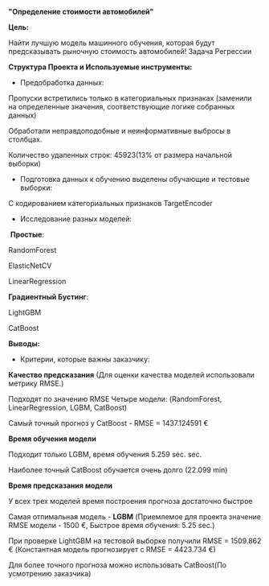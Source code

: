 **"Определение стоимости автомобилей"**

**Цель:** 

Найти лучшую модель машинного обучения, которая будут предсказывать рыночную стоимость автомобилей! Задача Регрессии

**Структура Проекта и Используемые инструменты:**
- Предобработка данных:

Пропуски встретились только в категориальных признаках (заменили на определенные значения, соответствующие логике собранных данных)

Обработали неправдоподобные и неинформативные выбросы в столбцах.

Количество удаленных строк: 45923(13% от размера начальной выборки)

- Подготовка данных к обучению выделены обучающие и тестовые выборки:

С кодированием категориальных признаков TargetEncoder

- Исследование разных моделей:

 **Простые**:
 
RandomForest

ElasticNetCV

LinearRegression

**Градиентный Бустинг**:

LightGBM

CatBoost

**Выводы:**

- Критерии, которые важны заказчику:

**Качество предсказания** (Для оценки качества моделей использовали метрику RMSE.)

Подходят по значению RMSE Четыре модели: (RandomForest, LinearRegression, LGBM, CatBoost)

Самый точный прогноз у CatBoost - RMSE = 1437.124591 €

**Время обучения модели**

Подходит только LGBM, время обучения 5.259 sec. sec.

Наиболее точный CatBoost обучается очень долго (22.099 min)

**Время предсказания модели**

У всех трех моделей время построения прогноза достаточно быстрое

Самая отпимальная модель - **LGBM** (Приемлемое для проекта значение RMSE модели - 1500 €, Быстрое время обучения: 5.25 sec.)

При проверке LightGBM на тестовой выборке получили RMSE = 1509.862 € (Константная модель прогнозирует с RMSE = 4423.734 €)

Для более точного прогноза можно использовать CatBoost(По усмотрению заказчика)
